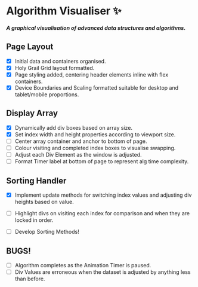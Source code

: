 # Algorithm Visualiser ✨
***A graphical visualisation of advanced data structures and algorithms.***

## Page Layout
* [x] Initial data and containers organised.
* [x] Holy Grail Grid layout formatted.
* [x] Page styling added, centering header elements inline with flex containers.
* [x] Device Boundaries and Scaling formatted suitable for desktop and tablet/mobile proportions.

## Display Array
* [x] Dynamically add div boxes based on array size.
* [x] Set index width and height properties according to viewport size.
* [ ] Center array container and anchor to bottom of page.
* [ ] Colour visiting and completed index boxes to visualise swapping.
* [ ] Adjust each Div Element as the window is adjusted.
* [ ] Format Timer label at bottom of page to represent alg time complexity.

## Sorting Handler
* [x] Implement update methods for switching index values and adjusting div heights based on value.
* [ ] Highlight divs on visiting each index for comparison and when they are locked in order.
* [ ] Develop Sorting Methods!



## BUGS!
* [ ] Algorithm completes as the Animation Timer is paused.
* [ ] Div Values are erroneous when the dataset is adjusted by anything less than before.